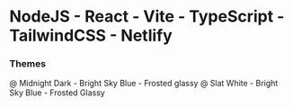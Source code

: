 # NodeJS - React - Vite - TypeScript - TailwindCSS - Netlify

### Themes 

@ Midnight Dark - Bright Sky Blue - Frosted glassy
@ Slat White - Bright Sky Blue - Frosted Glassy
